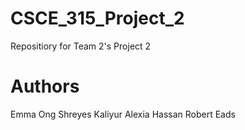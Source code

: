 # CSCE_315_Project_2
Repositiory for Team 2's Project 2

# Authors
Emma Ong
Shreyes Kaliyur
Alexia Hassan
Robert Eads
